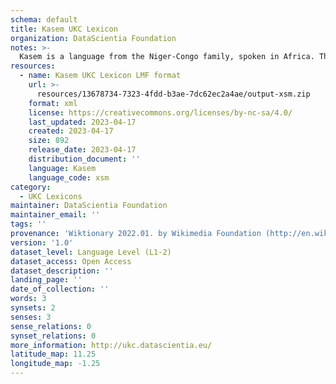 ```yaml
---
schema: default
title: Kasem UKC Lexicon
organization: DataScientia Foundation
notes: >-
  Kasem is a language from the Niger-Congo family, spoken in Africa. The UKC Lexicon of Kasem is represented as a lexico-semantic network. It consists of words, word senses, synsets, as well as sense-level and synset-level relationships.
resources:
  - name: Kasem UKC Lexicon LMF format
    url: >-
      resources/13678734-7323-4fdd-b3ae-7dc62ec2a4ae/output-xsm.zip
    format: xml
    license: https://creativecommons.org/licenses/by-nc-sa/4.0/
    last_updated: 2023-04-17
    created: 2023-04-17
    size: 892
    release_date: 2023-04-17
    distribution_document: ''
    language: Kasem
    language_code: xsm
category:
  - UKC Lexicons
maintainer: DataScientia Foundation
maintainer_email: ''
tags: ''
provenance: 'Wiktionary 2022.01. by Wikimedia Foundation (http://en.wiktionary.org); Princeton WordNet 2.1 by Princeton University (https://wordnet.princeton.edu)'
version: '1.0'
dataset_level: Language Level (L1-2)
dataset_access: Open Access
dataset_description: ''
landing_page: ''
date_of_collection: ''
words: 3
synsets: 2
senses: 3
sense_relations: 0
synset_relations: 0
more_information: http://ukc.datascientia.eu/
latitude_map: 11.25
longitude_map: -1.25
---
```


